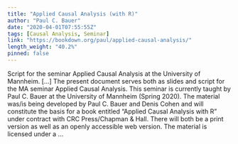 ```yaml
---
title: "Applied Causal Analysis (with R)"
author: "Paul C. Bauer"
date: "2020-04-01T07:55:55Z"
tags: [Causal Analysis, Seminar]
link: "https://bookdown.org/paul/applied-causal-analysis/"
length_weight: "40.2%"
pinned: false
---
```


Script for the seminar Applied Causal Analysis at the University of Mannheim. [...] The present document serves both as slides and script for the MA seminar Applied Causal Analysis. This seminar is currently taught by Paul C. Bauer at the University of Mannheim (Spring 2020). The material was/is being developed by Paul C. Bauer and Denis Cohen and will constitute the basis for a book entitled “Applied Causal Analysis with R” under contract with CRC Press/Chapman & Hall. There will both be a print version as well as an openly accessible web version. The material is licensed under a ...
